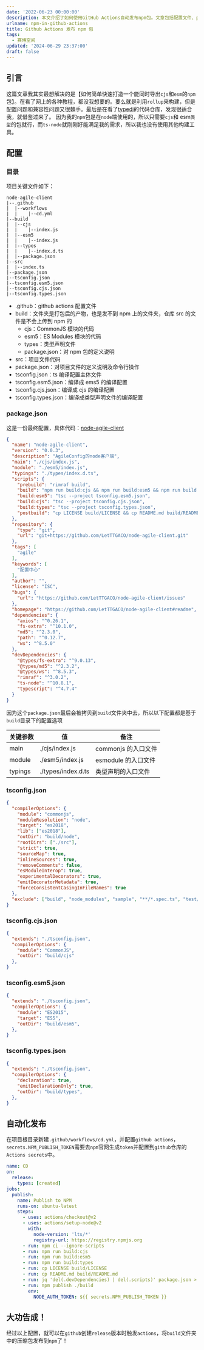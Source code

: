 ```yaml
---
date: '2022-06-23 00:00:00'
description: 本文介绍了如何使用GitHub Actions自动发布npm包。文章包括配置文件、package.json、tsconfig.json以及自动化发布的步骤。通过这些配置，可以在GitHub上创建release版本时自动将构建文件夹中的压缩包发布到npm。
urlname: npm-in-github-actions
title: Github Actions 发布 npm 包
tags:
  - 赛博空间
updated: '2024-06-29 23:37:00'
draft: false
---
```


## 引言


这篇文章我其实最想解决的是【如何简单快速打造一个能同时导出`cjs`和`esm`的`npm`包】。在看了网上的各种教程，都没我想要的。要么就是利用`rollup`来构建，但是配置问题和兼容性问题又很棘手。最后是在看了[typedi](https://github.com/typestack/typedi)的代码仓库，发现很适合我，就借鉴过来了。 因为我的`npm`包是在`node`端使用的，所以只需要`cjs`和 esm`类型`的包就行，而`ts-node`就刚刚好能满足我的需求，所以我也没有使用其他构建工具。


## 配置


### 目录


项目关键文件如下：


```text
node-agile-client
|--.github
|  |--workflows
|  |	|--cd.yml
|--build
|  |--cjs
|  |	|--index.js
|  |--esm5
|  |	|--index.js
|  |--types
|  |	|--index.d.ts
|  |--package.json
|--src
|  |--index.ts  
|--package.json
|--tsconfig.json
|--tsconfig.esm5.json
|--tsconfig.cjs.json
|--tsconfig.types.json
```

- .github：github actions 配置文件
- build：文件夹是打包后的产物，也是发不到 npm 上的文件夹，仓库 src 的文件是不会上传到 npm 的
	- cjs：CommonJS 模块的代码
	- esm5：ES Modules 模块的代码
	- types：类型声明文件
	- package.json：对 npm 包的定义说明
- src：项目文件代码
- package.json：对项目文件的定义说明及命令行操作
- tsconfig.json：ts 编译配置主体文件
- tsconfig.esm5.json：编译成 ems5 的编译配置
- tsconfig.cjs.json：编译成 cjs 的编译配置
- tsconfig.types.json：编译成类型声明文件的编译配置

### package.json


这是一份最终配置，具体代码：[node-agile-client](https://github.com/LetTTGACO/node-agile-client)


```json
{
  "name": "node-agile-client",
  "version": "0.0.3",
  "description": "AgileConfig的node客户端",
  "main": "./cjs/index.js",
  "module": "./esm5/index.js",
  "typings": "./types/index.d.ts",
  "scripts": {
    "prebuild": "rimraf build",
    "build": "npm run build:cjs && npm run build:esm5 && npm run build:types",
    "build:esm5": "tsc --project tsconfig.esm5.json",
    "build:cjs": "tsc --project tsconfig.cjs.json",
    "build:types": "tsc --project tsconfig.types.json",
    "postbuild": "cp LICENSE build/LICENSE && cp README.md build/README.md && cp package.json build/package.json"
  },
  "repository": {
    "type": "git",
    "url": "git+https://github.com/LetTTGACO/node-agile-client.git"
  },
  "tags": [
    "agile"
  ],
  "keywords": [
    "配置中心"
  ],
  "author": "",
  "license": "ISC",
  "bugs": {
    "url": "https://github.com/LetTTGACO/node-agile-client/issues"
  },
  "homepage": "https://github.com/LetTTGACO/node-agile-client#readme",
  "dependencies": {
    "axios": "^0.26.1",
    "fs-extra": "^10.1.0",
    "md5": "^2.3.0",
    "path": "^0.12.7",
    "ws": "^8.5.0"
  },
  "devDependencies": {
    "@types/fs-extra": "^9.0.13",
    "@types/md5": "^2.3.2",
    "@types/ws": "^8.5.3",
    "rimraf": "^3.0.2",
    "ts-node": "^10.8.1",
    "typescript": "^4.7.4"
  }
}
```


因为这个`package.json`最后会被拷贝到`build`文件夹中去，所以以下配置都是基于`build`目录下的配置选项


| 关键参数    | 值                  | 备注             |
| ------- | ------------------ | -------------- |
| main    | ./cjs/index.js     | commonjs 的入口文件 |
| module  | ./esm5/index.js    | esmodule 的入口文件 |
| typings | ./types/index.d.ts | 类型声明的入口文件      |


### tsconfig.json


```json
{
  "compilerOptions": {
    "module": "commonjs",
    "moduleResolution": "node",
    "target": "es2018",
    "lib": ["es2018"],
    "outDir": "build/node",
    "rootDirs": ["./src"],
    "strict": true,
    "sourceMap": true,
    "inlineSources": true,
    "removeComments": false,
    "esModuleInterop": true,
    "experimentalDecorators": true,
    "emitDecoratorMetadata": true,
    "forceConsistentCasingInFileNames": true
  },
  "exclude": ["build", "node_modules", "sample", "**/*.spec.ts", "test/**"]
}
```


### tsconfig.cjs.json


```json
{
  "extends": "./tsconfig.json",
  "compilerOptions": {
    "module": "CommonJS",
    "outDir": "build/cjs"
  },
}
```


### tsconfig.esm5.json


```json
{
  "extends": "./tsconfig.json",
  "compilerOptions": {
    "module": "ES2015",
    "target": "ES5",
    "outDir": "build/esm5",
  },
}
```


### tsconfig.types.json


```json
{
  "extends": "./tsconfig.json",
  "compilerOptions": {
    "declaration": true,
    "emitDeclarationOnly": true,
    "outDir": "build/types",
  },
}
```


## 自动化发布


在项目根目录新建`.github/workflows/cd.yml`，并配置`github actions`，`secrets.NPM_PUBLISH_TOKEN`需要去`npm`官网生成`token`并配置到`github`仓库的`Actions secrets`中。


```yaml
name: CD
on:
  release:
    types: [created]
jobs:
  publish:
    name: Publish to NPM
    runs-on: ubuntu-latest
    steps:
      - uses: actions/checkout@v2
      - uses: actions/setup-node@v2
        with:
          node-version: 'lts/*'
          registry-url: https://registry.npmjs.org
      - run: npm ci --ignore-scripts
      - run: npm run build:cjs
      - run: npm run build:esm5
      - run: npm run build:types
      - run: cp LICENSE build/LICENSE
      - run: cp README.md build/README.md
      - run: jq 'del(.devDependencies) | del(.scripts)' package.json > build/package.json
      - run: npm publish ./build
        env:
          NODE_AUTH_TOKEN: ${{ secrets.NPM_PUBLISH_TOKEN }}
```


## 大功告成！


经过以上配置，就可以在`github`创建`release`版本时触发`actions`，将`build`文件夹中的压缩包发布到`npm`了！

